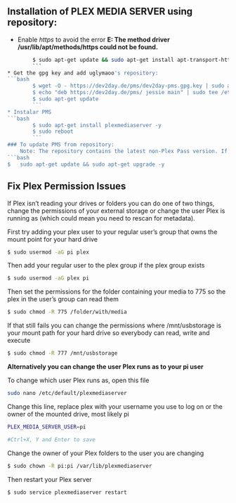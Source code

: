 
## Installation of PLEX MEDIA SERVER using repository:
* Enable *https* to avoid the error **E: The method driver /usr/lib/apt/methods/https could not be found.**
```bash
		$ sudo apt-get update && sudo apt-get install apt-transport-https binutils -y --force-yes
		```
* Get the gpg key and add uglymaoo's repository:
```bash
		$ wget -O - https://dev2day.de/pms/dev2day-pms.gpg.key | sudo apt-key add -
		$ echo "deb https://dev2day.de/pms/ jessie main" | sudo tee /etc/apt/sources.list.d/pms.list
		$ sudo apt-get update
		```
* Instalar PMS
```bash
		$ sudo apt-get install plexmediaserver -y
		$ sudo reboot
		```
### To update PMS from repository:
	Note: The repository contains the latest non-Plex Pass version. If you want the Plex Pass version you will have to build it yourself using the [manual method 3](http://www.htpcguides.com/install-plex-media-server-raspberry-pi-2-3-manually/)
```bash
$	sudo apt-get update && sudo apt-get upgrade -y
```

## Fix Plex Permission Issues

If Plex isn’t reading your drives or folders you can do one of two things, change the permissions of your external storage or change the user Plex is running as (which could mean you need to rescan for metadata).

First try adding your plex user to your regular user’s group that owns the mount point for your hard drive
```bash
$ sudo usermod -aG pi plex
```

Then add your regular user to the plex group if the plex group exists
```bash
$ sudo usermod -aG plex pi
```
Then set the permissions for the folder containing your media to 775 so the plex in the user’s group can read them
```bash
$ sudo chmod -R 775 /folder/with/media
```
If that still fails you can change the permissions where /mnt/usbstorage is your mount path for your hard drive so everybody can read, write and execute
```bash
$ sudo chmod -R 777 /mnt/usbstorage
```

**Alternatively you can change the user Plex runs as to your pi user**

To change which user Plex runs as, open this file
```bash
sudo nano /etc/default/plexmediaserver
```
Change this line, replace plex with your username you use to log on or the owner of the mounted drive, most likely pi
```bash
PLEX_MEDIA_SERVER_USER=pi

#Ctrl+X, Y and Enter to save
```
Change the owner of your Plex folders to the user you are changing
```bash
$ sudo chown -R pi:pi /var/lib/plexmediaserver
```
Then restart your Plex server
```bash
$ sudo service plexmediaserver restart
```
